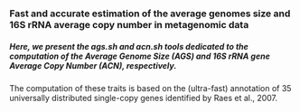 ### Fast and accurate estimation of the average genomes size and 16S rRNA average copy number in metagenomic data
##### Here, we present the ags.sh and acn.sh tools dedicated to the computation of the Average Genome Size (AGS) and 16S rRNA gene Average Copy Number (ACN), respectively.  
The computation of these traits is based on the (ultra-fast) annotation of 35 universally distributed single-copy genes identified by Raes et al., 2007.
